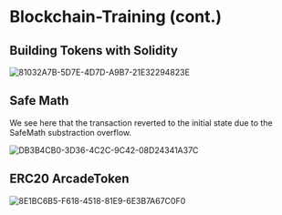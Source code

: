 # Blockchain-Training (cont.)

## Building Tokens with Solidity

![81032A7B-5D7E-4D7D-A9B7-21E32294823E](https://user-images.githubusercontent.com/16564975/210459109-a1f74a4f-ad78-41f5-ad1d-d2f4d526c5db.jpeg)

## Safe Math

We see here that the transaction reverted to the initial state due to the SafeMath substraction overflow.

![DB3B4CB0-3D36-4C2C-9C42-08D24341A37C](https://user-images.githubusercontent.com/16564975/210461046-546da964-dd1b-44ce-9d1f-03642178ba2b.jpeg)

## ERC20 ArcadeToken

![8E1BC6B5-F618-4518-81E9-6E3B7A67C0F0](https://user-images.githubusercontent.com/16564975/210464207-8035cd22-b589-4b60-950f-bbc09f063847.jpeg)

